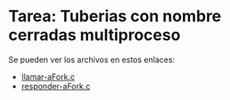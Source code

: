 # Tarea: Tuberias con nombre cerradas multiproceso

Se pueden ver los archivos en estos enlaces: 
- [llamar-aFork.c](https://github.com/IanMitchellOR-UAM/tuberias-con-nombre-cerradas-multiproceso/blob/main/llamar-aFork.c)
- [responder-aFork.c](https://github.com/IanMitchellOR-UAM/tuberias-con-nombre-cerradas-multiproceso/blob/main/responder-aFork.c)

